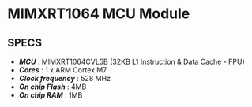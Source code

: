# MIMXRT1064 MCU Module
## SPECS
* ***MCU*** : MIMXRT1064CVL5B (32KB L1 Instruction & Data Cache - FPU)
* ***Cores*** : 1 x ARM Cortex M7 
* ***Clock frequency*** : 528 MHz  
* ***On chip Flash*** : 4MB  
* ***On chip RAM*** : 1MB  
